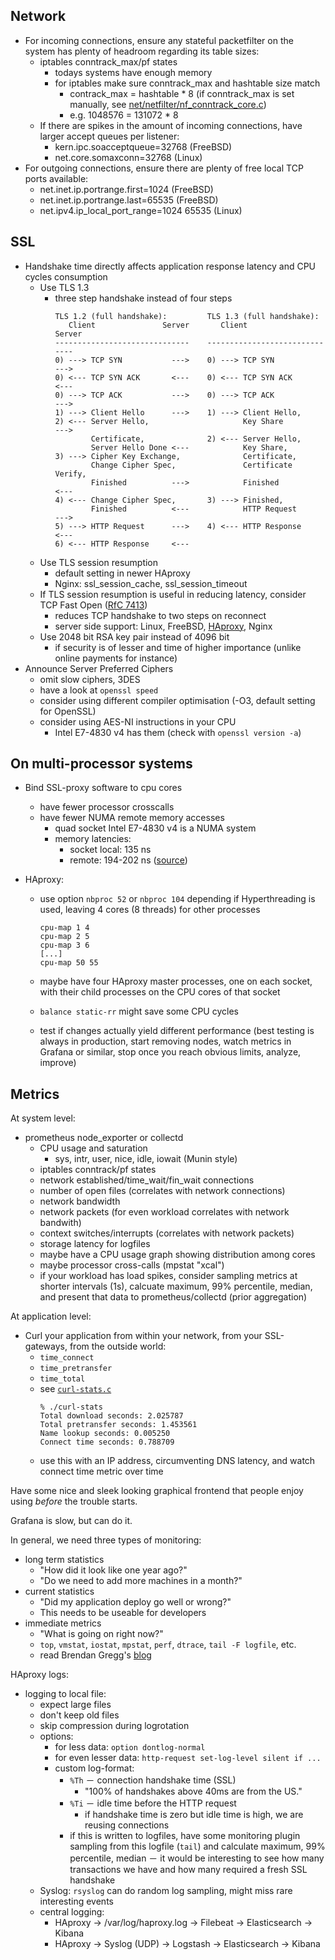 Network
-------
- For incoming connections, ensure any stateful packetfilter on the system
  has plenty of headroom regarding its table sizes:
  - iptables conntrack_max/pf states
    - todays systems have enough memory
    - for iptables make sure conntrack_max and hashtable size match
      - contrack_max = hashtable * 8 (if conntrack_max is set manually,
        see [net/netfilter/nf_conntrack_core.c](https://github.com/torvalds/linux/blob/6363b3f3ac5be096d08c8c504128befa0c033529/net/netfilter/nf_conntrack_core.c#L2003-L2042))
      - e.g. 1048576 = 131072 * 8
  - If there are spikes in the amount of incoming connections,
    have larger accept queues per listener:
    - kern.ipc.soacceptqueue=32768 (FreeBSD)
    - net.core.somaxconn=32768 (Linux)
- For outgoing connections, ensure there are plenty of free local TCP
  ports available:
  - net.inet.ip.portrange.first=1024 (FreeBSD)
  - net.inet.ip.portrange.last=65535 (FreeBSD)
  - net.ipv4.ip_local_port_range=1024 65535 (Linux)

SSL
---
- Handshake time directly affects application response latency and CPU
  cycles consumption
  - Use TLS 1.3
    - three step handshake instead of four steps
      ```
      TLS 1.2 (full handshake):         TLS 1.3 (full handshake):
         Client               Server       Client               Server
      ------------------------------    ------------------------------
      0) ---> TCP SYN           --->    0) ---> TCP SYN           --->
      0) <--- TCP SYN ACK       <---    0) <--- TCP SYN ACK       <---
      0) ---> TCP ACK           --->    0) ---> TCP ACK           --->
      1) ---> Client Hello      --->    1) ---> Client Hello,
      2) <--- Server Hello,                     Key Share         --->
              Certificate,              2) <--- Server Hello,
              Server Hello Done <---            Key Share,
      3) ---> Cipher Key Exchange,              Certificate,
              Change Cipher Spec,               Certificate Verify,
              Finished          --->            Finished          <---
      4) <--- Change Cipher Spec,       3) ---> Finished,
              Finished          <---            HTTP Request      --->
      5) ---> HTTP Request      --->    4) <--- HTTP Response     <---
      6) <--- HTTP Response     <---
      ```
  - Use TLS session resumption
    - default setting in newer HAproxy
    - Nginx: ssl_session_cache, ssl_session_timeout
  - If TLS session resumption is useful in reducing latency, consider
    TCP Fast Open ([RfC 7413](https://datatracker.ietf.org/doc/rfc7413/))
    - reduces TCP handshake to two steps on reconnect
    - server side support: Linux, FreeBSD,
      [HAproxy](https://github.com/haproxy/haproxy/blob/153659f1ae69a1741109fcb95cac2c7d64f99a29/src/proto_tcp.c#L1041-L1065), Nginx
  - Use 2048 bit RSA key pair instead of 4096 bit
    - if security is of lesser and time of higher importance
      (unlike online payments for instance)
- Announce Server Preferred Ciphers
  - omit slow ciphers, 3DES
  - have a look at `openssl speed`
  - consider using different compiler optimisation (-O3, default setting
    for OpenSSL)
  - consider using AES-NI instructions in your CPU
    - Intel E7-4830 v4 has them (check with `openssl version -a`)

On multi-processor systems
--------------------------

  - Bind SSL-proxy software to cpu cores
    - have fewer processor crosscalls
    - have fewer NUMA remote memory accesses
      - quad socket Intel E7-4830 v4 is a NUMA system
      - memory latencies:
        - socket local: 135 ns
        - remote: 194-202 ns
          ([source](https://software.intel.com/en-us/blogs/2014/01/28/memory-latencies-on-intel-xeon-processor-e5-4600-and-e7-4800-product-families))

  - HAproxy:
    - use option `nbproc 52` or `nbproc 104` depending if Hyperthreading
      is used, leaving 4 cores (8 threads) for other processes
      ```
      cpu-map 1 4
      cpu-map 2 5
      cpu-map 3 6
      [...]
      cpu-map 50 55
      ```
    - maybe have four HAproxy master processes, one on each socket,
      with their child processes on the CPU cores of that socket

    - `balance static-rr` might save some CPU cycles

    - test if changes actually yield different performance
      (best testing is always in production, start removing nodes,
       watch metrics in Grafana or similar, stop once you reach
       obvious limits, analyze, improve)

Metrics
-------

At system level:
- prometheus node_exporter or collectd
  - CPU usage and saturation
    - sys, intr, user, nice, idle, iowait (Munin style)
  - iptables conntrack/pf states
  - network established/time_wait/fin_wait connections
  - number of open files (correlates with network connections)
  - network bandwidth
  - network packets (for even workload correlates with network bandwith)
  - context switches/interrupts (correlates with network packets)
  - storage latency for logfiles
  - maybe have a CPU usage graph showing distribution among cores
  - maybe processor cross-calls (mpstat "xcal")
  - if your workload has load spikes, consider sampling metrics at
    shorter intervals (1s), calcuate maximum, 99% percentile, median,
    and present that data to prometheus/collectd (prior aggregation)

At application level:
  - Curl your application from within your network, from your SSL-gateways,
    from the outside world:
    - `time_connect`
    - `time_pretransfer`
    - `time_total`
    - see [`curl-stats.c`](https://github.com/k0ffee/ssl-offload/blob/master/curl-stats.c)
      ```
      % ./curl-stats
      Total download seconds: 2.025787
      Total pretransfer seconds: 1.453561
      Name lookup seconds: 0.005250
      Connect time seconds: 0.788709
      ```
    - use this with an IP address, circumventing DNS latency,
      and watch connect time metric over time

Have some nice and sleek looking graphical frontend
that people enjoy using *before* the trouble starts.

Grafana is slow, but can do it.

In general, we need three types of monitoring:
  - long term statistics
    - "How did it look like one year ago?"
    - "Do we need to add more machines in a month?"
  - current statistics
    - "Did my application deploy go well or wrong?"
    - This needs to be useable for developers
  - immediate metrics
    - "What is going on right now?"
    - `top`, `vmstat`, `iostat`, `mpstat`, `perf`, `dtrace`,
      `tail -F logfile`, etc.
    - read Brendan Gregg's [blog](http://brendangregg.com/blog/index.html)

HAproxy logs:
  - logging to local file:
    - expect large files
    - don't keep old files
    - skip compression during logrotation
    - options:
      - for less data: `option dontlog-normal`
      - for even lesser data: `http-request set-log-level silent if ...`
      - custom log-format:
        - `%Th` － connection handshake time (SSL)
          - "100% of handshakes above 40ms are from the US."
        - `%Ti` － idle time before the HTTP request
          - if handshake time is zero but idle time is high,
            we are reusing connections
        - if this is written to logfiles, have some monitoring plugin
          sampling from this logfile (`tail`) and calculate maximum,
          99% percentile, median － it would be interesting to see
          how many transactions we have and how many required a fresh
          SSL handshake
    - Syslog: `rsyslog` can do random log sampling, might miss
      rare interesting events
    - central logging:
      - HAproxy → /var/log/haproxy.log → Filebeat → Elasticsearch → Kibana
      - HAproxy → Syslog (UDP) → Logstash → Elasticsearch → Kibana
